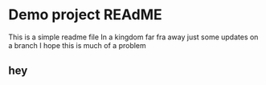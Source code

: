 # Demo project REAdME

This is a simple readme file
In a kingdom far fra away
just some updates on a branch
I hope this is much of a problem
## hey